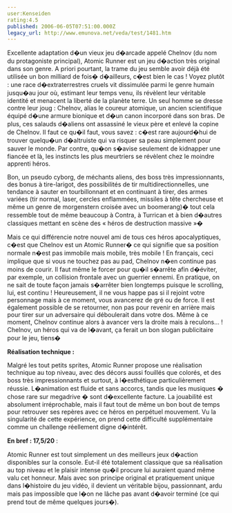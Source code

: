 ```yaml
---
user:Kenseiden
rating:4.5
published: 2006-06-05T07:51:00.000Z
legacy_url: http://www.emunova.net/veda/test/1481.htm
---
```

Excellente adaptation d�un vieux jeu d�arcade appelé Chelnov (du nom du protagoniste principal), Atomic Runner est un jeu d�action très original dans son genre. A priori pourtant, la trame du jeu semble avoir déjà été utilisée un bon milliard de fois� d�ailleurs, c�est bien le cas ! Voyez plutôt : une race d�extraterrestres cruels vit dissimulée parmi le genre humain jusqu�au jour où, estimant leur temps venu, ils révèlent leur véritable identité et menacent la liberté de la planète terre. Un seul homme se dresse contre leur joug : Chelnov, alias le coureur atomique, un ancien scientifique équipé d�une armure bionique et d�un canon incorporé dans son bras. De plus, ces salauds d�aliens ont assassiné le vieux père et enlevé la copine de Chelnov. Il faut ce qu�il faut, vous savez : c�est rare aujourd�hui de trouver quelqu�un d�altruiste qui va risquer sa peau simplement pour sauver le monde. Par contre, qu�on s�avise seulement de kidnapper une fiancée et là, les instincts les plus meurtriers se révèlent chez le moindre apprenti héros.   

  

Bon, un pseudo cyborg, de méchants aliens, des boss très impressionnants, des bonus à tire-larigot, des possibilités de tir multidirectionnelles, une tendance à sauter en tourbillonnant et en continuant à tirer, des armes variées (tir normal, laser, cercles enflammées, missiles à tête chercheuse et même un genre de morgenstern croisée avec un boomerang)� tout cela ressemble tout de même beaucoup à Contra, à Turrican et à bien d�autres classiques mettant en scène des « héros de destruction massive »�  

  

Mais ce qui différencie notre nouvel ami de tous ces héros apocalyptiques, c�est que Chelnov est un Atomic Runner� ce qui signifie que sa position normale n�est pas immobile mais mobile, très mobile ! En français, ceci implique que si vous ne touchez pas au pad, Chelnov n�en continue pas moins de courir. Il faut même le forcer pour qu�il s�arrête afin d�éviter, par exemple, un collision frontale avec un guerrier ennemi. En pratique, on ne sait de toute façon jamais s�arrêter bien longtemps puisque le scrolling, lui, est continu ! Heureusement, il ne vous happe pas si il rejoint votre personnage mais à ce moment, vous avancerez de gré ou de force. Il est également possible de se retourner, non pas pour revenir en arrière mais pour tirer sur un adversaire qui déboulerait dans votre dos. Même à ce moment, Chelnov continue alors à avancer vers la droite mais à reculons... ! Chelnov, un héros qui va de l�avant, ça ferait un bon slogan publicitaire pour le jeu, tiens�  

  

**Réalisation technique :**   

Malgré les tout petits sprites, Atomic Runner propose une réalisation technique au top niveau, avec des décors aussi fouillés que colorés, et des boss très impressionnants et surtout, à l�esthétique particulièrement réussie. L�animation est fluide et sans accorcs, tandis que les musiques � chose rare sur megadrive � sont d�excellente facture. La jouabilité est absolument irréprochable, mais il faut tout de même un bon bout de temps pour retrouver ses repères avec ce héros en perpétuel mouvement. Vu la singularité de cette expérience, on prend cette difficulté supplémentaire comme un challenge réellement digne d�intérêt.  

  

**En bref : 17,5/20** :  

Atomic Runner est tout simplement un des meilleurs jeux d�action disponibles sur la console. Eut-il été totalement classique que sa réalisation au top niveau et le plaisir intense qu�il procure lui auraient quand même valu cet honneur. Mais avec son principe original et pratiquement unique dans l�histoire du jeu vidéo, il devient un véritable bijou, passionnant, ardu mais pas impossible que l�on ne lâche pas avant d�avoir terminé (ce qui prend tout de même quelques jours�).